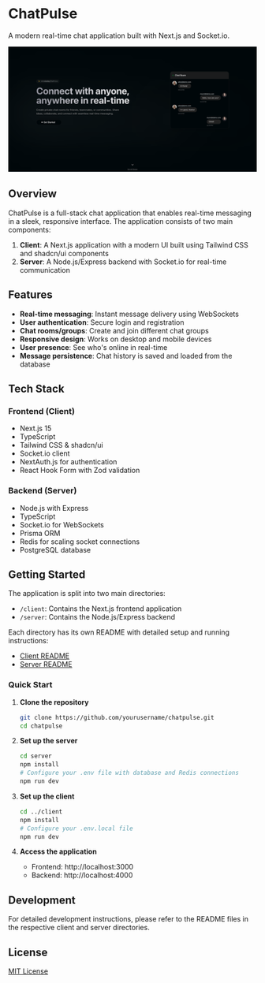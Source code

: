 # ChatPulse

A modern real-time chat application built with Next.js and Socket.io.

<p align="center">
  <img src="client/public/chatpulse.png" alt="ChatPulse Application" width="800">
</p>

## Overview

ChatPulse is a full-stack chat application that enables real-time messaging in a sleek, responsive interface. The application consists of two main components:

1. **Client**: A Next.js application with a modern UI built using Tailwind CSS and shadcn/ui components
2. **Server**: A Node.js/Express backend with Socket.io for real-time communication

## Features

- **Real-time messaging**: Instant message delivery using WebSockets
- **User authentication**: Secure login and registration
- **Chat rooms/groups**: Create and join different chat groups
- **Responsive design**: Works on desktop and mobile devices
- **User presence**: See who's online in real-time
- **Message persistence**: Chat history is saved and loaded from the database

## Tech Stack

### Frontend (Client)
- Next.js 15
- TypeScript
- Tailwind CSS & shadcn/ui
- Socket.io client
- NextAuth.js for authentication
- React Hook Form with Zod validation

### Backend (Server)
- Node.js with Express
- TypeScript
- Socket.io for WebSockets
- Prisma ORM
- Redis for scaling socket connections
- PostgreSQL database

## Getting Started

The application is split into two main directories:

- `/client`: Contains the Next.js frontend application
- `/server`: Contains the Node.js/Express backend

Each directory has its own README with detailed setup and running instructions:

- [Client README](client/README.md)
- [Server README](server/README.md)

### Quick Start

1. **Clone the repository**
   ```bash
   git clone https://github.com/yourusername/chatpulse.git
   cd chatpulse
   ```

2. **Set up the server**
   ```bash
   cd server
   npm install
   # Configure your .env file with database and Redis connections
   npm run dev
   ```

3. **Set up the client**
   ```bash
   cd ../client
   npm install
   # Configure your .env.local file
   npm run dev
   ```

4. **Access the application**
   - Frontend: http://localhost:3000
   - Backend: http://localhost:4000

## Development

For detailed development instructions, please refer to the README files in the respective client and server directories.

## License

[MIT License](LICENSE)
